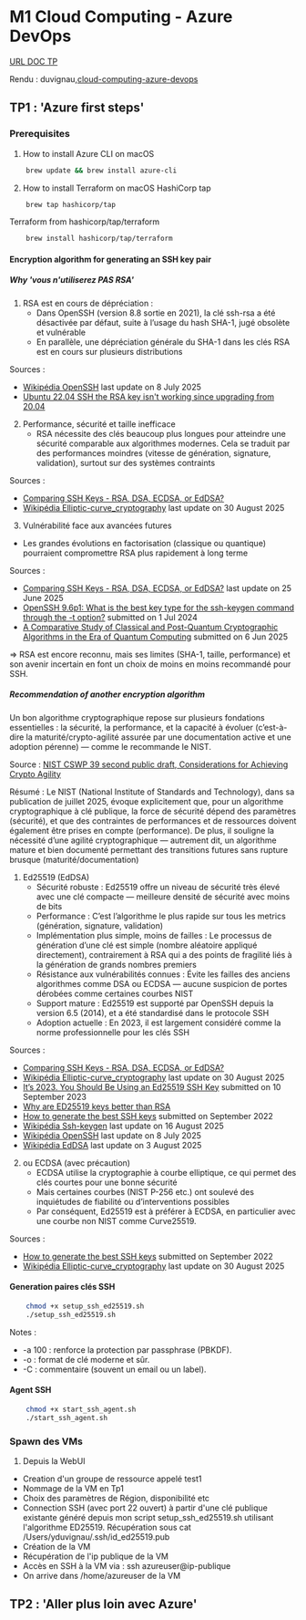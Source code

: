 # M1 Cloud Computing - Azure DevOps
[URL DOC TP](https://m1cloud.hita.wtf/)

Rendu : duvignau,[cloud-computing-azure-devops](https://github.com/yannisduvignau/cloud-computing-azure-devops)

## TP1 : 'Azure first steps'
### Prerequisites
1. How to install Azure CLI on macOS
```bash
    brew update && brew install azure-cli
```

2. How to install Terraform on macOS
HashiCorp tap
```bash
    brew tap hashicorp/tap
```
Terraform from hashicorp/tap/terraform
```bash
    brew install hashicorp/tap/terraform
```

#### Encryption algorithm for generating an SSH key pair
##### Why 'vous n'utiliserez PAS RSA'
1. RSA est en cours de dépréciation :
    - Dans OpenSSH (version 8.8 sortie en 2021), la clé ssh-rsa a été désactivée par défaut, suite à l’usage du hash SHA-1, jugé obsolète et vulnérable 
    - En parallèle, une dépréciation générale du SHA-1 dans les clés RSA est en cours sur plusieurs distributions

Sources :
 - [Wikipédia OpenSSH](https://en.wikipedia.org/wiki/OpenSSH) last update on 8 July 2025
 - [Ubuntu 22.04 SSH the RSA key isn't working since upgrading from 20.04](https://askubuntu.com/questions/1409105/ubuntu-22-04-ssh-the-rsa-key-isnt-working-since-upgrading-from-20-04)

2. Performance, sécurité et taille inefficace
    - RSA nécessite des clés beaucoup plus longues pour atteindre une sécurité comparable aux algorithmes modernes. Cela se traduit par des performances moindres (vitesse de génération, signature, validation), surtout sur des systèmes contraints

Sources :
 - [Comparing SSH Keys - RSA, DSA, ECDSA, or EdDSA?](https://goteleport.com/blog/comparing-ssh-keys/)
 - [Wikipédia Elliptic-curve_cryptography](https://en.wikipedia.org/wiki/Elliptic-curve_cryptography) last update on 30 August 2025

3. Vulnérabilité face aux avancées futures
 - Les grandes évolutions en factorisation (classique ou quantique) pourraient compromettre RSA plus rapidement à long terme

Sources :
 - [Comparing SSH Keys - RSA, DSA, ECDSA, or EdDSA?](https://www.strongdm.com/blog/comparing-ssh-keys) last update on 25 June 2025
 - [OpenSSH 9.6p1: What is the best key type for the ssh-keygen command through the -t option?](https://itsfoss.community/t/openssh-9-6p1-what-is-the-best-key-type-for-the-ssh-keygen-command-through-the-t-option/12276) submitted on 1 Jul 2024
 - [A Comparative Study of Classical and Post-Quantum Cryptographic Algorithms in the Era of Quantum Computing](https://arxiv.org/abs/2508.00832) submitted on 6 Jun 2025

=> RSA est encore reconnu, mais ses limites (SHA-1, taille, performance) et son avenir incertain en font un choix de moins en moins recommandé pour SSH.

##### Recommendation of another encryption algorithm
Un bon algorithme cryptographique repose sur plusieurs fondations essentielles : la sécurité, la performance, et la capacité à évoluer (c’est-à-dire la maturité/crypto-agilité assurée par une documentation active et une adoption pérenne) — comme le recommande le NIST. 

Source : [NIST CSWP 39 second public draft, Considerations for Achieving Crypto Agility](https://nvlpubs.nist.gov/nistpubs/CSWP/NIST.CSWP.39.2pd.pdf)

Résumé  : Le NIST (National Institute of Standards and Technology), dans sa publication de juillet 2025, évoque explicitement que, pour un algorithme cryptographique à clé publique, la force de sécurité dépend des paramètres (sécurité), et que des contraintes de performances et de ressources doivent également être prises en compte (performance). De plus, il souligne la nécessité d’une agilité cryptographique — autrement dit, un algorithme mature et bien documenté permettant des transitions futures sans rupture brusque (maturité/documentation)

1. Ed25519 (EdDSA)
    - Sécurité robuste : Ed25519 offre un niveau de sécurité très élevé avec une clé compacte — meilleure densité de sécurité avec moins de bits
    - Performance : C’est l’algorithme le plus rapide sur tous les metrics (génération, signature, validation)
    - Implémentation plus simple, moins de failles : Le processus de génération d’une clé est simple (nombre aléatoire appliqué directement), contrairement à RSA qui a des points de fragilité liés à la génération de grands nombres premiers
    - Résistance aux vulnérabilités connues : Évite les failles des anciens algorithmes comme DSA ou ECDSA — aucune suspicion de portes dérobées comme certaines courbes NIST
    - Support mature : Ed25519 est supporté par OpenSSH depuis la version 6.5 (2014), et a été standardisé dans le protocole SSH
    - Adoption actuelle : En 2023, il est largement considéré comme la norme professionnelle pour les clés SSH

Sources :
 - [Comparing SSH Keys - RSA, DSA, ECDSA, or EdDSA?](https://goteleport.com/blog/comparing-ssh-keys/)
 - [Wikipédia Elliptic-curve_cryptography](https://en.wikipedia.org/wiki/Elliptic-curve_cryptography) last update on 30 August 2025
 - [It’s 2023. You Should Be Using an Ed25519 SSH Key](https://www.brandonchecketts.com/archives/its-2023-you-should-be-using-an-ed25519-ssh-key-and-other-current-best-practices) submitted on 10 September 2023
 - [Why are ED25519 keys better than RSA](https://news.ycombinator.com/item?id=12575358)
 - [How to generate the best SSH keys](https://www.keystash.io/guides/how-to-generate-the-best-ssh-keys.html) submitted on September 2022
 - [Wikipédia Ssh-keygen](https://en.wikipedia.org/wiki/Ssh-keygen) last update on 16 August 2025
 - [Wikipédia OpenSSH](https://en.wikipedia.org/wiki/OpenSSH) last update on 8 July 2025
 - [Wikipédia EdDSA](https://en.wikipedia.org/wiki/EdDSA) last update on 3 August 2025 

2. ou ECDSA (avec précaution)
    - ECDSA utilise la cryptographie à courbe elliptique, ce qui permet des clés courtes pour une bonne sécurité 
    - Mais certaines courbes (NIST P-256 etc.) ont soulevé des inquiétudes de fiabilité ou d’interventions possibles 
    - Par conséquent, Ed25519 est à préférer à ECDSA, en particulier avec une courbe non NIST comme Curve25519.

Sources :
 - [How to generate the best SSH keys](https://www.keystash.io/guides/how-to-generate-the-best-ssh-keys.html) submitted on September 2022
 - [Wikipédia Elliptic-curve_cryptography](https://en.wikipedia.org/wiki/Elliptic-curve_cryptography) last update on 30 August 2025

#### Generation paires clés SSH
```bash
    chmod +x setup_ssh_ed25519.sh
    ./setup_ssh_ed25519.sh
```

Notes :
 - -a 100 : renforce la protection par passphrase (PBKDF).
 - -o : format de clé moderne et sûr.
 - -C : commentaire (souvent un email ou un label).

#### Agent SSH
```bash
    chmod +x start_ssh_agent.sh
    ./start_ssh_agent.sh
```

### Spawn des VMs
1. Depuis la WebUI
 - Creation d'un groupe de ressource appelé test1
 - Nommage de la VM en Tp1
 - Choix des paramètres de Région, disponibilité etc
 - Connection SSH (avec port 22 ouvert) à partir d'une clé publique existante généré depuis mon script setup_ssh_ed25519.sh utilisant l'algorithme ED25519. Récupération sous cat /Users/yduvignau/.ssh/id_ed25519.pub
 - Création de la VM
 - Récupération de l'ip publique de la VM
 - Accès en SSH à la VM via : ssh azureuser@ip-publique
 - On arrive dans /home/azureuser de la VM

## TP2 : 'Aller plus loin avec Azure'